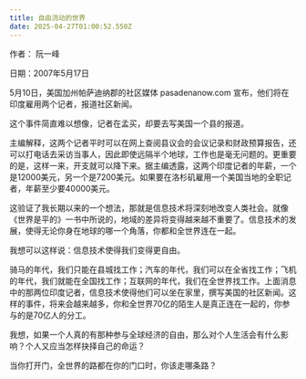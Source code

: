 ```yaml
---
title: 自由流动的世界
date: 2025-04-27T01:00:52.550Z
---
```



作者： 阮一峰

日期：2007年5月17日

5月10日，美国加州帕萨迪纳郡的社区媒体 pasadenanow.com 宣布，他们将在印度雇用两个记者，报道社区新闻。

这个事件简直难以想像，记者在孟买，却要去写美国一个县的报道。

主编解释，这两个记者平时可以在网上查阅县议会的会议记录和财政预算报告，还可以打电话去采访当事人，因此即使远隔半个地球，工作也是毫无问题的。更重要的是，这样一来，开支就可以降下来。据主编透露，这两个印度记者的年薪，一个是12000美元，另一个是7200美元。如果要在洛杉矶雇用一个美国当地的全职记者，年薪至少要40000美元。

这验证了我长期以来的一个想法，那就是信息技术将深刻地改变人类社会。就像《世界是平的》一书中所说的，地域的差异将变得越来越不重要了。信息技术的发展，使得无论你身在地球的哪一个角落，你都和全世界连在一起。

我想可以这样说：信息技术使得我们变得更自由。

骑马的年代，我们只能在县城找工作；汽车的年代，我们可以在全省找工作；飞机的年代，我们就能在全国找工作；互联网的年代，我们在全世界找工作。上面消息中的那两位印度记者，信息技术使得他们可以坐在家里，撰写美国的社区新闻。这样的事件，将来会越来越多，你和全世界70亿的陌生人是真正连在一起的，你参与的是70亿人的分工。

我想，如果一个人真的有那种参与全球经济的自由，那么对个人生活会有什么影响？个人又应当怎样抉择自己的命运？

当你打开门，全世界的路都在你的门口时，你该走哪条路？